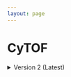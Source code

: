 ```yaml
--- 
layout: page 
---
```

# CyTOF

<details markdown="1"><summary>Version 2 (Latest)</summary>

## Version 2 (Latest)

| Attribute                                           | Type      | Description                                                                                                                                                                                                                                                                                                                                                                                                                                                                                                                                                                           | Allowable Values                                                          | Required   |
|-----------------------------------------------------|----------------|---------------------------------------------------------------------------------------------------------------------------------------------------------------------------------------------------------------------------------------------------------------------------------------------------------------------------------------------------------------------------------------------------------------------------------------------------------------------------------------------------------------------------------------------------------------------------------------|----------------|----------|
| lab_id                                              | Textfield      | An internal attribute labs can use to add whatever ID(s) they want or need for dataset validation and tracking. This could be a single ID (e.g., "Visium_9OLC_A4_S1") or a delimited list of IDs (e.g., “9OL; 9OLC.A2; Visium_9OLC_A4_S1”). This attribute will not be accessible to anyone outside of the consortium and no effort will be made to check if IDs provided by one data provider are also used by another.                                                                                                                                                                   |                | False    |
| dataset_type                                        | Textfield      | The specific type of dataset being produced.                                                                                                                                                                                                                                                                                                                                                                                                                                                                                                                                          |                | True     |
| analyte_class                                       | Textfield      | Analytes are the target molecules being measured with the assay.                                                                                                                                                                                                                                                                                                                                                                                                                                                                                                                      |                | True     |
| acquisition_instrument_vendor                       | Textfield      | An acquisition instrument is the device that contains the signal detection hardware and signal processing software. Assays generate signals such as light of various intensities or color or signals representing the molecular mass.                                                                                                                                                                                                                                                                                                                                                 |                | True     |
| acquisition_instrument_model                        | Textfield      | Manufacturers of an acquisition instrument may offer various versions (models) of that instrument with different features or sensitivities. Differences in features or sensitivities may be relevant to processing or interpretation of the data.                                                                                                                                                                                                                                                                                                                                     |                | True     |
| source_storage_duration_value                       | Numeric        | How long was the source material stored, prior to this sample being processed? For assays applied to tissue sections, this would be how long the tissue section (e.g., slide) was stored, prior to the assay beginning (e.g., imaging). For assays applied to suspensions such as sequencing, this would be how long the suspension was stored before library construction began.                                                                                                                                                                                                     |                | True     |
| source_storage_duration_unit                        | Textfield      | The time duration unit of measurement                                                                                                                                                                                                                                                                                                                                                                                                                                                                                                                                                 |                | True     |
| time_since_acquisition_instrument_calibration_value | Numeric        | The amount of time since the acquisition instrument was last serviced or calibrated. This provides a metric for assessing drift in data capture.                                                                                                                                                                                                                                                                                                                                                                                                                                      |                | False    |
| time_since_acquisition_instrument_calibration_unit  | Textfield      | The time unit of measurement                                                                                                                                                                                                                                                                                                                                                                                                                                                                                                                                                          |                | False    |
| preparation_protocol_doi                            | Textfield          | DOI for the protocols.io page that describes the assay or sample procurement and preparation. For example for an imaging assay, the protocol might begin with staining of a section and finalize with the creation of an OME-TIFF file. In this case the protocol would include any image processing steps required to create the OME-TIFF file. Example: [https://dx.doi.org/10.17504/protocols.io.eq2lyno9qvx9/v1](https://dx.doi.org/10.17504/protocols.io.eq2lyno9qvx9/v1).                                                                                                                                                               |                | True     |
| is_targeted                                         | Assigned Value | Specifies whether or not a specific molecule(s) is/are targeted for detection/measurement by the assay ("Yes" or "No"). The CODEX analyte is protein.                                                                                                                                                                                                                                                                                                                                                                                                                                 | ```Custom``` ```None``` ```Sigma Aldrich; Cisplatin 25mg; PN P4394``` ```Standard BioTools; Cell-ID Cisplatin-198Pt 100 uL; PN 201198``` ```Standard BioTools; Cell-ID Intercalator-103Rh 2,000 um; PN 201103B``` ```Standard BioTools; Cell-ID Cisplatin-196Pt 100 uL; PN 201196``` ```Standard BioTools; Cell-ID Cisplatin 100 uL; PN 201064``` ```Standard BioTools; Cell-ID Intercalator-103Rh 500 um; PN 201103A``` ```Standard BioTools; Cell-ID Cisplatin-194Pt 100 uL; PN 201194``` ```Standard BioTools; Cell-ID Cisplatin-195Pt 100 uL; PN 201195```  | True     |
| contributors_path                                   | Textfield      | The path to the file with the ORCID IDs for all contributors of this dataset (e.g., "./extras/contributors.tsv" or "./contributors.tsv"). This is an internal metadata field that is just used for ingest.                                                                                                                                                                                                                                                                                                                                                                            |                | True     |
| data_path                                           | Textfield      | The top level directory containing the raw and/or processed data. For a single dataset upload this might be "." where as for a data upload containing multiple datasets, this would be the directory name for the respective dataset. For instance, if the data is within a directory called "TEST001-RK" use syntax "./TEST001-RK" for this field. If there are multiple directory levels, use the format "./TEST001-RK/Run1/Pass2" in which "Pass2" is the subdirectory where the single dataset's data is stored. This is an internal metadata field that is just used for ingest. |                | True     |
| parent_sample_id                                    | Textfield      | Unique HuBMAP or SenNet identifier of the sample (i.e., block, section or suspension) used to perform this assay. For example, for a RNAseq assay, the parent would be the suspension, whereas, for one of the imaging assays, the parent would be the tissue section. If an assay comes from multiple parent samples then this should be a comma separated list. Example: HBM386.ZGKG.235, HBM672.MKPK.442 or SNT232.UBHJ.322, SNT329.ALSK.102                                                                                                                                       |                | True     |
| number_of_mass_channels                             | Numeric        | The number of mass channels that measure the expression of markers in single cells.                                                                                                                                                                                                                                                                                                                                                                                                                                                                                                   |                | False    |
| is_erythrocyte_lysis_performed                      | Assigned Value | Process in which red blood cells (RBCs) are broken down in the sample prior to analysis, thereby allowing researchers to focus primarily on white blood cells (WBCs).                                                                                                                                                                                                                                                                                                                                                                                                             | ```Yes``` ```No``` | False    |
| metadata_schema_id                                  | Textfield      | The string that serves as the definitive identifier for the metadata schema version and is readily interpretable by computers for data validation and processing. Example: 22bc762a-5020-419d-b170-24253ed9e8d9                                                                                                                                                                                                                                                                                                                                                                       |                | False    |
| antibody_reagent_kit                                | Textfield      | The kit containing the set of antibodies pre-conjugated with different heavy metal isotopes used to simultaneously detect and quantify multiple protein markers on individual cells by attaching these metal-labeled antibodies to specific cellular targets, essentially acting as the key component for labeling cells with the various markers needed for analysis on the CyTOF machine.                                                                                                                                                                                           |                | False    |
| viability_reagent_kit                               | Textfield      | The kit used to differentiate between live and dead cells within a sample by selectively staining dead cells with a dye that can be detected by the instrument, allowing researchers to exclude dead cell data from their analysis and ensure accurate results when studying cell populations.                                                                                                                                                                                                                                                                                        |                | False    |
| is_cell_activation_performed                        | Assigned Value | Process by which ligand is binded to its receptors on a cell, which enhances the cell's ability to respond to various stimuli.                                                                                                                                                                                                                                                                                                                                                                                                                                                        | ```Yes``` ```No```e | False    |
| activation_stimulus                                 | Textfield      | Specific type of stimulus used to provoke cell activation. Examples would include PMA/ionomycin or CD28in/brefeldin A. This field is required if "is_cells_activation performed" is Yes.                                                                                                                                                                                                                                                                                                                                                                                              |                | False    |
| is_fcr_blocking_applied                             | Assigned Value | Process by which a reagent has been added to the staining procedure to block the binding of antibodies to Fc receptors (FcRs) on cells, preventing non-specific binding and ensuring that only the intended target antigen is detected by the antibodies; essentially, it helps to minimize false positive signals by preventing antibodies from attaching to the cell via their Fc region instead of the antigen-specific binding site.                                                                                                                                              | ```Yes``` ```No``` | False    |
| is_heparin_used                                     | Assigned Value | Indicates whether heparin was used ("Yes") or not ("No") during staining to prevent non-specific binding of metal-labeled antibodies to eosinophils to reduce background noise.                                                                                                                                                                                                                                                                                                                                                                                                       |```Yes``` ```No``` | False    |
| loaded_cell_concentration_value                     | Numeric        | The number of cells present within a given volume of liquid for the experiment immediately prior to the experiment, essentially indicating how densely packed the cells are in a solution.                                                                                                                                                                                                                                                                                                                                                                                            |                | False    |
| loaded_cell_concentration_unit                      | Textfield      | Unit of measure for cell concentration, e.g. cells per milliliter (cells/mL).                                                                                                                                                                                                                                                                                                                                                                                                                                                                                                         |                | False    |
| instrument_calibration_bead_kit                     | Textfield      | A set of beads of known mass intensity used to adjust the settings of a flow cytometer to ensure accurate measurements.                                                                                                                                                                                                                                                                                                                                                                                                                                                               |                | False    |
| calibration_kit_lot_number                          | Textfield      | Manufacturer's lot number for the calibration bead kit used for the experiment.                                                                                                                                                                                                                                                                                                                                                                                                                                                                                                       |                | False    |
